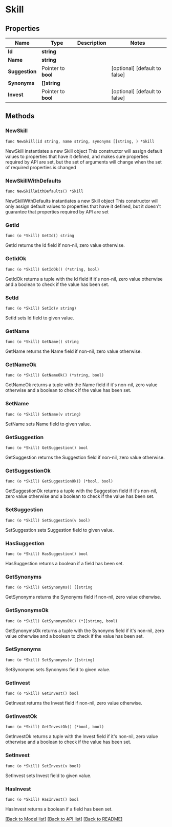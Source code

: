 # Skill

## Properties

Name | Type | Description | Notes
------------ | ------------- | ------------- | -------------
**Id** | **string** |  | 
**Name** | **string** |  | 
**Suggestion** | Pointer to **bool** |  | [optional] [default to false]
**Synonyms** | **[]string** |  | 
**Invest** | Pointer to **bool** |  | [optional] [default to false]

## Methods

### NewSkill

`func NewSkill(id string, name string, synonyms []string, ) *Skill`

NewSkill instantiates a new Skill object
This constructor will assign default values to properties that have it defined,
and makes sure properties required by API are set, but the set of arguments
will change when the set of required properties is changed

### NewSkillWithDefaults

`func NewSkillWithDefaults() *Skill`

NewSkillWithDefaults instantiates a new Skill object
This constructor will only assign default values to properties that have it defined,
but it doesn't guarantee that properties required by API are set

### GetId

`func (o *Skill) GetId() string`

GetId returns the Id field if non-nil, zero value otherwise.

### GetIdOk

`func (o *Skill) GetIdOk() (*string, bool)`

GetIdOk returns a tuple with the Id field if it's non-nil, zero value otherwise
and a boolean to check if the value has been set.

### SetId

`func (o *Skill) SetId(v string)`

SetId sets Id field to given value.


### GetName

`func (o *Skill) GetName() string`

GetName returns the Name field if non-nil, zero value otherwise.

### GetNameOk

`func (o *Skill) GetNameOk() (*string, bool)`

GetNameOk returns a tuple with the Name field if it's non-nil, zero value otherwise
and a boolean to check if the value has been set.

### SetName

`func (o *Skill) SetName(v string)`

SetName sets Name field to given value.


### GetSuggestion

`func (o *Skill) GetSuggestion() bool`

GetSuggestion returns the Suggestion field if non-nil, zero value otherwise.

### GetSuggestionOk

`func (o *Skill) GetSuggestionOk() (*bool, bool)`

GetSuggestionOk returns a tuple with the Suggestion field if it's non-nil, zero value otherwise
and a boolean to check if the value has been set.

### SetSuggestion

`func (o *Skill) SetSuggestion(v bool)`

SetSuggestion sets Suggestion field to given value.

### HasSuggestion

`func (o *Skill) HasSuggestion() bool`

HasSuggestion returns a boolean if a field has been set.

### GetSynonyms

`func (o *Skill) GetSynonyms() []string`

GetSynonyms returns the Synonyms field if non-nil, zero value otherwise.

### GetSynonymsOk

`func (o *Skill) GetSynonymsOk() (*[]string, bool)`

GetSynonymsOk returns a tuple with the Synonyms field if it's non-nil, zero value otherwise
and a boolean to check if the value has been set.

### SetSynonyms

`func (o *Skill) SetSynonyms(v []string)`

SetSynonyms sets Synonyms field to given value.


### GetInvest

`func (o *Skill) GetInvest() bool`

GetInvest returns the Invest field if non-nil, zero value otherwise.

### GetInvestOk

`func (o *Skill) GetInvestOk() (*bool, bool)`

GetInvestOk returns a tuple with the Invest field if it's non-nil, zero value otherwise
and a boolean to check if the value has been set.

### SetInvest

`func (o *Skill) SetInvest(v bool)`

SetInvest sets Invest field to given value.

### HasInvest

`func (o *Skill) HasInvest() bool`

HasInvest returns a boolean if a field has been set.


[[Back to Model list]](../README.md#documentation-for-models) [[Back to API list]](../README.md#documentation-for-api-endpoints) [[Back to README]](../README.md)


